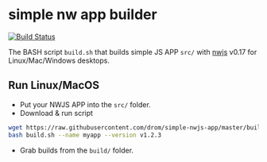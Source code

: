 # simple nw app builder

[![Build Status](https://travis-ci.org/drom/simple-nwjs-app.svg?branch=master)](https://travis-ci.org/drom/simple-nwjs-app)

The BASH script `build.sh` that builds simple JS APP `src/` with [nwjs](http://nwjs.io) v0.17 for Linux/Mac/Windows desktops.

## Run Linux/MacOS

  * Put your NWJS APP into the `src/` folder.
  * Download & run script
```bash
wget https://raw.githubusercontent.com/drom/simple-nwjs-app/master/build.sh -O build.sh
bash build.sh --name myapp --version v1.2.3
```
  * Grab builds from the `build/` folder.
